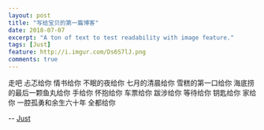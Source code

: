 ```yaml
---
layout: post
title: "写给宝贝的第一篇博客"
date: 2018-07-07
excerpt: "A ton of text to test readability with image feature."
tags: [Just]
feature: http://i.imgur.com/Ds6S7lJ.png
comments: true
---
```


走吧
忐忑给你
情书给你
不眠的夜给你
七月的清晨给你
雪糕的第一口给你
海底捞的最后一颗鱼丸给你
手给你
怀抱给你
车票给你
跋涉给你
等待给你
钥匙给你
家给你
一腔孤勇和余生六十年
全都给你


-- [Just](http://www.luoxi.tech)